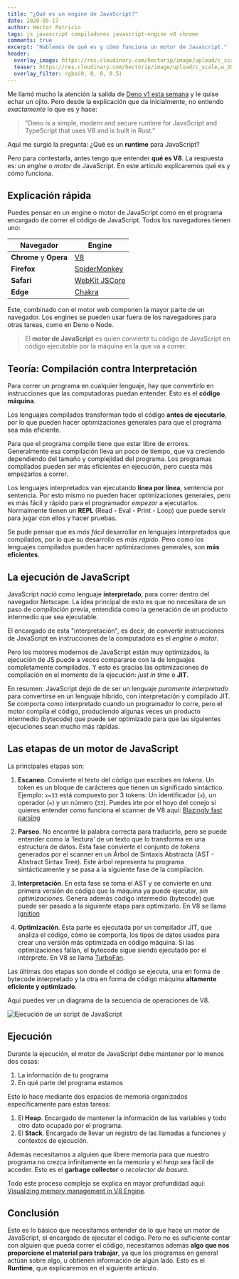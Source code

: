 ```yaml
---
title: "¿Qué es un engine de JavaScript?"
date: 2020-05-17
author: Héctor Patricio
tags: js javascript compiladores javascript-engine v8 chrome
comments: true
excerpt: "Hablemos de qué es y cómo funciona un motor de Javascript."
header:
  overlay_image: https://res.cloudinary.com/hectorip/image/upload/c_scale,w_1400/v1589701068/538FF576-00FA-4723-9142-920622E07743_djzuh4.jpg
  teaser: https://res.cloudinary.com/hectorip/image/upload/c_scale,w_200/v1589701068/538FF576-00FA-4723-9142-920622E07743_djzuh4.jpg
  overlay_filter: rgba(0, 0, 0, 0.5)
---
```


Me llamó mucho la atención  la salida de [Deno v1 esta semana](https://deno.land/v1) y le quise echar un ojito. Pero desde la explicación que da inicialmente, no entiendo _exactamente_ lo que es y hace:

> "Deno is a simple, modern and secure runtime for JavaScript and TypeScript that uses V8 and is built in Rust."

Aquí me surgió la pregunta: ¿Qué es un **runtime** para JavaScript?

Pero para contestarla, antes tengo que entender **qué es V8**. La respuesta es: un _engine_ o _motor_ de JavaScript. En este artículo explicaremos qué es y cómo funciona.

## Explicación rápida

Puedes pensar en un engine o motor de JavaScript como en el programa encargado de correr el código de JavaScript. Todos los navegadores tienen uno:

|Navegador | Engine|
|----------|-------|
|**Chrome** y **Opera** | [V8](https://v8.dev/)|
**Firefox** | [SpiderMonkey](https://developer.mozilla.org/en-US/docs/Mozilla/Projects/SpiderMonkey)|
**Safari** | [WebKit JSCore](https://trac.webkit.org/wiki/JavaScriptCore)
**Edge** | [Chakra](https://github.com/microsoft/ChakraCore)|

Este, combinado con el motor web componen la mayor parte de un navegador. Los engines se pueden usar fuera de los navegadores para otras tareas, como en Deno o Node.

> El **motor de JavaScript** es quien convierte tu código de JavaScript en código ejecutable por la máquina en la que va a correr.

## Teoría: Compilación contra Interpretación

Para correr un programa en cualquier lenguaje, hay que convertirlo en instrucciones que las computadoras puedan entender. Esto es el **código máquina**.

Los lenguajes compilados transforman todo el código **antes de ejecutarlo**, por lo que pueden hacer optimizaciones generales para que el programa sea más eficiente.

Para que el programa compile tiene que estar libre de errores. Generalmente esa compilación lleva un poco de tiempo, que va creciendo dependiendo del tamaño y complejidad del programa. Los programas compilados pueden ser más eficientes en ejecución, pero cuesta más empezarlos a correr.

Los lenguajes interpretados van ejecutando **línea por línea**, sentencia por sentencia. Por esto mismo no pueden hacer optimizaciones generales, pero es más fácil y rápido para el programador _empezar_ a ejecutarlos. Normalmente tienen un **REPL** (Read - Eval - Print - Loop) que puede servir para jugar con ellos y hacer pruebas.

Se pude pensar que es _más fácil_ desarrollar en lenguajes interpretados que compilados, por lo que su desarrollo es _más rápido_. Pero como los lenguajes compilados pueden hacer optimizaciones generales, son **más eficientes**.

## La ejecución de JavaScript

JavaScript _nació_ como lenguaje **interpretado**, para correr dentro del navegador Netscape. La idea principal de esto es que no necesitara de un paso de _compilación_ previa, entendida como la generación de un producto intermedio que sea ejecutable.

El encargado de esta "interpretación", es decir, de convertir instrucciones de JavaScript en
instrucciones de la computadora es el _engine o motor_.

Pero los motores modernos de JavaScript están muy optimizados, la ejecución de JS puede a veces compararse con la de lenguajes completamente compilados. Y esto es gracias las optimizaciones de compilación en el momento de la ejecución: _just in time_ o **JIT**.

En resumen: JavaScript dejó de de ser un lenguaje _puramente interpretado_ para convertirse en un lenguaje híbrido, con interpretación y compilado JIT. Se comporta como interpretado cuando un programador lo corre, pero el motor compila el código, produciendo algunas veces un producto intermedio (bytecode) que puede ser optimizado para que las siguientes ejecuciones sean mucho más rápidas.

## Las etapas de un motor de JavaScript

Ls principales etapas son:

1. **Escaneo**. Convierte el texto del código que escribes en _tokens_. Un token es un bloque de carácteres que tienen un significado sintáctico. Ejemplo: `x=33` está compuesto por 3 tokens: Un identificador (`x`), un operador (`=`) y un número (`33`). Puedes irte por el hoyo del conejo si quieres entender como funciona el scanner de V8 aquí: [Blazingly fast parsing](https://v8.dev/blog/scanner)

2. **Parseo**. No encontré la palabra correcta para traducirlo, pero se puede entender como la 'lectura' de un texto que lo transforma en una estructura de datos. Esta fase convierte el conjunto de _tokens_ generados por el scanner en un Árbol de Sintaxis Abstracta (AST - Abstract Sintax Tree). Este árbol representa tu programa sintácticamente y se pasa a la siguiente fase de la compilación.

3. **Interpretación**. En esta fase se toma el AST y se convierte en una primera versión de código que la máquina ya puede ejecutar, _sin optimizaciones_. Genera además código intermedio (bytecode) que puede ser pasado a la siguiente etapa para optimizarlo. En V8 se llama [Ignition](https://medium.com/dailyjs/understanding-v8s-bytecode-317d46c94775)

4. **Optimización**. Esta parte es ejecutada por un compilador JIT, que analiza el código, cómo se comporta, los tipos de datos usados para crear una versión más optimizada en código máquina. Si las optimizaciones fallan, el bytecode sigue siendo ejecutado por el intérprete. En V8 se llama [TurboFan](https://v8.dev/docs/turbofan).

Las últimas dos etapas son donde el código se ejecuta, una en forma de bytecode interpretado y la otra en forma de código máquina **altamente eficiente y optimizado**.

Aquí puedes ver un diagrama de la secuencia de operaciones de V8.

![Ejecución de un script de JavaScript](https://res.cloudinary.com/hectorip/image/upload/v1589700777/1_ZIH_wjqDfZn6NRKsDi9mvA_wc08nl.png)

## Ejecución

Durante la ejecución, el motor de JavaScript debe mantener por lo menos dos cosas:

1. La información de tu programa
2. En qué parte del programa estamos

Esto lo hace mediante dos espacios de memoria organizados específicamente para estas tareas:

1. El **Heap**. Encargado de mantener la información de las variables y todo otro dato ocupado por el programa.
2. El **Stack**. Encargado de llevar un registro de las llamadas a funciones y contextos de ejecución.

Además necesitamos a alguien que libere memoria para que nuestro programa no crezca infinitamente en la memoria y el _heap_ sea fácil de acceder. Esto es el **garbage collector** o _recolector de basura_.

Todo este proceso complejo se explica en mayor profundidad aquí: [Visualizing memory management in V8 Engine](https://deepu.tech/memory-management-in-v8/).

## Conclusión

Esto es lo básico que necesitamos entender de lo que hace un motor de JavaScript, el encargado de ejecutar el código. Pero no es suficiente contar con alguien que pueda correr el código, necesitamos además **algo que nos proporcione el material para trabajar**, ya que los programas en general actúan sobre algo, u obtienen información de algún lado. Esto es el **Runtime**, que explicaremos en el siguiente artículo.

